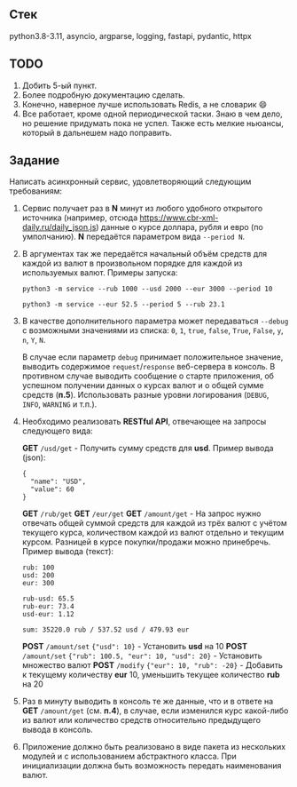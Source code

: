 ## Стек
python3.8-3.11, asyncio, argparse, logging, fastapi, pydantic, httpx

## TODO
1. Добить 5-ый пункт.
2. Более подробную документацию сделать.
3. Конечно, наверное лучше использовать Redis, а не словарик :smile:
4. Все работает, кроме одной периодической таски. Знаю в чем дело, но решение придумать пока не успел.
Также есть мелкие ньюансы, который в дальнешем надо поправить.

## Задание
Написать асинхронный сервис, удовлетворяющий следующим требованиям:

1. Сервис получает раз в **N** минут из любого удобного открытого источника (например, отсюда https://www.cbr-xml-daily.ru/daily_json.js) данные о курсе доллара, рубля и евро (по умполчанию). **N** передаётся параметром вида `--period N`.
2. В аргументах так же передаётся начальный объём средств для каждой из валют в произвольном порядке для каждой из используемых валют. Примеры запуска:

    `python3 -m service --rub 1000 --usd 2000 --eur 3000 --period 10`

    `python3 -m service --eur 52.5 --period 5 --rub 23.1`

3. В качестве дополнительного параметра может передаваться `--debug` с возможными значениями из списка: `0`, `1`, `true`, `false`, `True`, `False`, `y`, `n`, `Y`, `N`.

    В случае если параметр `debug` принимает положительное значение, выводить содержимое `request`/`response` веб-сервера в консоль.
    В противном случае выводить сообщение о старте приложения, об успешном получении данных о курсах валют и о общей сумме средств (**п.5**). Использовать разные уровни логирования (`DEBUG`, `INFO`, `WARNING` и т.п.).

4. Необходимо реализовать **RESTful API**, отвечающее на запросы следующего вида:

    **GET** `/usd/get` - Получить сумму средств для **usd**. Пример вывода (json):
    ```
    {
      "name": "USD",
      "value": 60
    }
    ```
    **GET** `/rub/get`
    **GET** `/eur/get`
    **GET** `/amount/get` - На запрос нужно отвечать общей суммой средств для каждой из трёх валют с учётом текущего курса, количеством каждой из валют отдельно и текущим курсом. Разницей в курсе покупки/продажи можно принебречь. Пример вывода (текст):

    ```
    rub: 100
    usd: 200
    eur: 300

    rub-usd: 65.5
    rub-eur: 73.4
    usd-eur: 1.12

    sum: 35220.0 rub / 537.52 usd / 479.93 eur
    ```

    **POST** `/amount/set` `{"usd": 10}` - Установить **usd** на 10
    **POST** `/amount/set` `{"rub": 100.5, "eur": 10, "usd": 20}` - Установить множество валют
    **POST** `/modify` `{"eur": 10, "rub": -20}` - Добавить к текущему количеству **eur** 10, уменьшить текущее количество **rub** на 20

5. Раз в минуту выводить в консоль те же данные, что и в ответе на **GET** `/amount/get` (см. **п.4**), в случае, если изменился курс какой-либо из валют или количество средств относительно предыдущего вывода в консоль.
6. Приложение должно быть реализовано в виде пакета из нескольких модулей и с использованием абстрактного класса. При инициализации должна быть возможность передать наименования валют.
